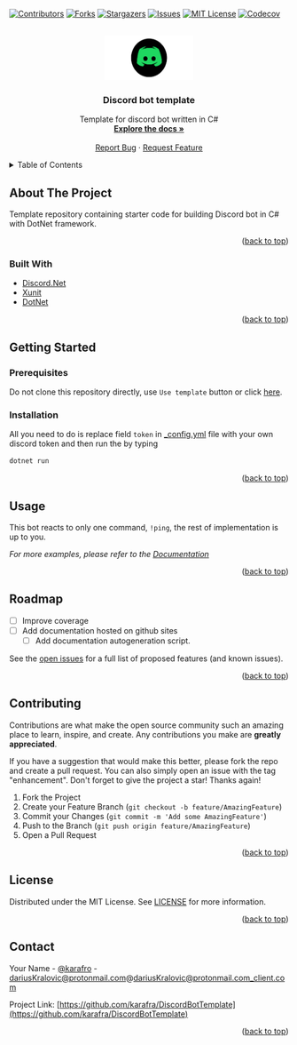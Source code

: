 <div id="top"></div>

[![Contributors][contributors-shield]][contributors-url]
[![Forks][forks-shield]][forks-url]
[![Stargazers][stars-shield]][stars-url]
[![Issues][issues-shield]][issues-url]
[![MIT License][license-shield]][license-url]
[![Codecov][codecov-badge]][codecov]


<!-- PROJECT LOGO -->
<br />
<div align="center">
  <a href="https://github.com/karafra/DiscordBotTemplate">
    <img src="img/logo.png" alt="Logo" width="160" height="80">
  </a>

<h3 align="center">Discord bot template</h3>

  <p align="center">
    Template for discord bot written in C#
    <br />
    <a href="https://github.com/karafra/DiscordBotTemplate"><strong>Explore the docs »</strong>
    </a>
    <br />
    <br />
    <a href="https://github.com/karafra/DiscordBotTemplate/issues">Report Bug</a>
    ·
    <a href="https://github.com/karafra/DiscordBotTemplate/issues">Request Feature</a>
  </p>
</div>



<!-- TABLE OF CONTENTS -->
<details>
  <summary>Table of Contents</summary>
  <ol>
    <li>
      <a href="#about-the-project">About The Project</a>
      <ul>
        <li><a href="#built-with">Built With</a></li>
      </ul>
    </li>
    <li>
      <a href="#getting-started">Getting Started</a>
      <ul>
        <li><a href="#installation">Installation</a></li>
      </ul>
    </li>
    <li><a href="#usage">Usage</a></li>
    <li><a href="#roadmap">Roadmap</a></li>
    <li><a href="#contributing">Contributing</a></li>
    <li><a href="#license">License</a></li>
    <li><a href="#contact">Contact</a></li>
  </ol>
</details>



<!-- ABOUT THE PROJECT -->
## About The Project

Template repository containing starter code for building Discord bot in C# with DotNet framework.
<p align="right">(<a href="#top">back to top</a>)</p>



### Built With

* [Discord.Net](https://github.com/discord-net/Discord.Net)
* [Xunit](https://github.com/discord-net/Discord.Net)
* [DotNet](https://dotnet.microsoft.com/en-us/)

<p align="right">(<a href="#top">back to top</a>)</p>



<!-- GETTING STARTED -->
## Getting Started
### Prerequisites

Do not clone this repository directly, use `Use template` button or click [here](https://github.com/karafra/DiscordBotTemplate/generate).
### Installation

All you need to do is replace field `token` in [_config.yml](Bot/_config.yml) file with your own discord token and then run the by typing
```sh
dotnet run
```
<p align="right">(<a href="#top">back to top</a>)</p>



<!-- USAGE EXAMPLES -->
## Usage

This bot reacts to only one command, `!ping`, the rest of implementation is up to you.

_For more examples, please refer to the [Documentation](https://example.com)_

<p align="right">(<a href="#top">back to top</a>)</p>



<!-- ROADMAP -->
## Roadmap

- [ ] Improve coverage
- [ ] Add documentation hosted on github sites
    - [ ] Add documentation autogeneration script.

See the [open issues](https://github.com/karafra/DiscordBotTemplate/issues) for a full list of proposed features (and known issues).

<p align="right">(<a href="#top">back to top</a>)</p>



<!-- CONTRIBUTING -->
## Contributing

Contributions are what make the open source community such an amazing place to learn, inspire, and create. Any contributions you make are **greatly appreciated**.

If you have a suggestion that would make this better, please fork the repo and create a pull request. You can also simply open an issue with the tag "enhancement".
Don't forget to give the project a star! Thanks again!

1. Fork the Project
2. Create your Feature Branch (`git checkout -b feature/AmazingFeature`)
3. Commit your Changes (`git commit -m 'Add some AmazingFeature'`)
4. Push to the Branch (`git push origin feature/AmazingFeature`)
5. Open a Pull Request

<p align="right">(<a href="#top">back to top</a>)</p>



<!-- LICENSE -->
## License

Distributed under the MIT License. See [LICENSE](LICENSE) for more information.

<p align="right">(<a href="#top">back to top</a>)</p>



<!-- CONTACT -->
## Contact

Your Name - [@karafro](https://twitter.com/karafro) - dariusKralovic@protonmail.com@dariusKralovic@protonmail.com_client.com

Project Link: [https://github.com/karafra/DiscordBotTemplate](https://github.com/karafra/DiscordBotTemplate)

<p align="right">(<a href="#top">back to top</a>)</p>



<!-- MARKDOWN LINKS & IMAGES -->
<!-- https://www.markdownguide.org/basic-syntax/#reference-style-links -->
[contributors-shield]: https://img.shields.io/github/contributors/karafra/DiscordBotTemplate.svg?style=for-the-badge
[contributors-url]: https://github.com/karafra/DiscordBotTemplate/graphs/contributors
[forks-shield]: https://img.shields.io/github/forks/karafra/DiscordBotTemplate.svg?style=for-the-badge
[forks-url]: https://github.com/karafra/DiscordBotTemplate/network/members
[stars-shield]: https://img.shields.io/github/stars/karafra/DiscordBotTemplate.svg?style=for-the-badge
[stars-url]: https://github.com/karafra/DiscordBotTemplate/stargazers
[issues-shield]: https://img.shields.io/github/issues/karafra/DiscordBotTemplate.svg?style=for-the-badge
[issues-url]: https://github.com/karafra/DiscordBotTemplate/issues
[license-shield]: https://img.shields.io/github/license/karafra/DiscordBotTemplate.svg?style=for-the-badge
[license-url]: https://github.com/karafra/DiscordBotTemplate/blob/master/LICENSE
[product-screenshot]: images/screenshot.png
[codecov-badge]: https://img.shields.io/codecov/c/github/karafra/DiscordBotTemplate?style=for-the-badge&token=xhoPsrVNCX
[codecov]: https://app.codecov.io/gh/karafra/DiscordBotTemplate/